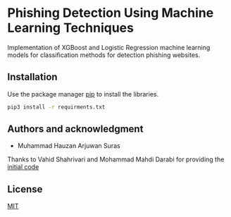 # Phishing Detection Using Machine Learning Techniques

Implementation of XGBoost and Logistic Regression machine learning models for classification methods for detection phishing websites.

## Installation

Use the package manager [pip](https://pip.pypa.io/en/stable/) to install the libraries.

```bash
pip3 install -r requirments.txt
```

## Authors and acknowledgment
- Muhammad Hauzan Arjuwan Suras

Thanks to Vahid Shahrivari and Mohammad Mahdi Darabi for providing the [initial code](https://github.com/fafal-abnir/phishing_detection/)

## License
[MIT](https://choosealicense.com/licenses/mit/)
